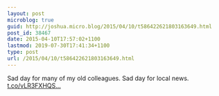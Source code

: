 ```yaml
---
layout: post
microblog: true
guid: http://joshua.micro.blog/2015/04/10/t586422621803163649.html
post_id: 38467
date: 2015-04-10T17:57:02+1100
lastmod: 2019-07-30T17:41:34+1100
type: post
url: /2015/04/10/t586422621803163649.html
---
```

Sad day for many of my old colleagues. Sad day for local news. [t.co/vLR3FXHQS...](https://t.co/vLR3FXHQSb)
